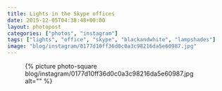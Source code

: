 ```yaml
---
title: Lights in the Skype offices
date: 2015-12-05T04:38:48+00:00
layout: photopost
categories: ["photos", "instagram"]
tags: ["lights", "office", "skype", "blackandwhite", "lampshades"]
image: "blog/instagram/0177d10ff36d0c0a3c98216da5e60987.jpg"
---
```


<figure class="photo photo--square">
  {% picture photo-square blog/instagram/0177d10ff36d0c0a3c98216da5e60987.jpg alt="" %}
</figure>



